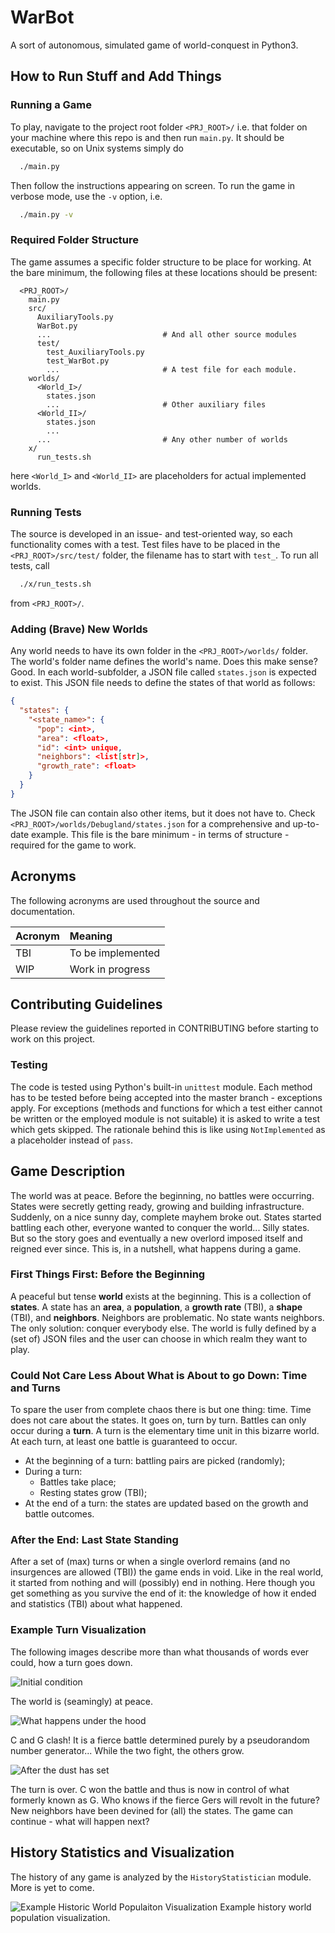 # WarBot

A sort of autonomous, simulated game of world-conquest in Python3.

## How to Run Stuff and Add Things

### Running a Game
To play, navigate to the project root folder `<PRJ_ROOT>/` i.e. that folder on
your machine where this repo is and then run `main.py`. It should be executable,
so on Unix systems simply do
```bash
  ./main.py
```
Then follow the instructions appearing on screen. To run the game in verbose
mode, use the `-v` option, i.e.
```bash
  ./main.py -v
```

### Required Folder Structure
The game assumes a specific folder structure to be place for working. At the
bare minimum, the following files at these locations should be present:
```
  <PRJ_ROOT>/
    main.py
    src/
      AuxiliaryTools.py
      WarBot.py
      ...                         # And all other source modules
      test/
        test_AuxiliaryTools.py
        test_WarBot.py
        ...                       # A test file for each module.
    worlds/
      <World_I>/
        states.json
        ...                       # Other auxiliary files
      <World_II>/
        states.json
        ...
      ...                         # Any other number of worlds
    x/
      run_tests.sh
```
here `<World_I>` and `<World_II>` are placeholders for actual implemented
worlds.


### Running Tests
The source is developed in an issue- and test-oriented way, so each
functionality comes with a test. Test files have to be placed in the
`<PRJ_ROOT>/src/test/` folder, the filename has to start with `test_`. To run
all tests, call
```bash
  ./x/run_tests.sh
```
from `<PRJ_ROOT>/`.


### Adding (Brave) New Worlds
Any world needs to have its own folder in the `<PRJ_ROOT>/worlds/` folder. The
world's folder name defines the world's name. Does this make sense? Good. In
each world-subfolder, a JSON file called `states.json` is expected to exist.
This JSON file needs to define the states of that world as follows:
```json
{
  "states": {
    "<state_name>": {
      "pop": <int>,
      "area": <float>,
      "id": <int> unique,
      "neighbors": <list[str]>,
      "growth_rate": <float>
    }
  }
}
```
The JSON file can contain also other items, but it does not have to. Check
`<PRJ_ROOT>/worlds/Debugland/states.json` for a comprehensive and up-to-date
example. This file is the bare minimum - in terms of structure - required for
the game to work.


## Acronyms
The following acronyms are used throughout the source and documentation.

|Acronym | Meaning|
|:-------|:-------|
|TBI     | To be implemented |
|WIP     | Work in progress |


## Contributing Guidelines
Please review the guidelines reported in CONTRIBUTING before starting to work on
this project.


### Testing
The code is tested using Python's built-in `unittest` module. Each method has to
be tested before being accepted into the master branch - exceptions apply. For
exceptions (methods and functions for which a test either cannot be written or
the employed module is not suitable) it is asked to write a test which gets
skipped. The rationale behind this is like using `NotImplemented` as a
placeholder instead of `pass`.


## Game Description

The world was at peace. Before the beginning, no battles were occurring. States
were secretly getting ready, growing and building infrastructure.
Suddenly, on a nice sunny day, complete mayhem broke out. States started
battling each other, everyone wanted to conquer the world... Silly states. But
so the story goes and eventually a new overlord imposed itself and reigned ever
since. This is, in a nutshell, what happens during a game.


### First Things First: Before the Beginning

A peaceful but tense **world** exists at the beginning. This is a collection
of **states**. A state has an **area**, a **population**, a **growth rate** (TBI),
a **shape** (TBI), and **neighbors**. Neighbors are problematic. No state wants
neighbors. The only solution: conquer everybody else. The world is fully defined
by a (set of) JSON files and the user can choose in which realm they want to
play.


### Could Not Care Less About What is About to go Down: Time and Turns

To spare the user from complete chaos there is but one thing: time. Time does
not care about the states. It goes on, turn by turn. Battles can only occur
during a **turn**. A turn is the elementary time unit in this bizarre world. At
each turn, at least one battle is guaranteed to occur.
* At the beginning of a turn: battling pairs are picked (randomly);
* During a turn:
  * Battles take place;
  * Resting states grow (TBI);
* At the end of a turn: the states are updated based on the growth and battle outcomes.


### After the End: Last State Standing

After a set of (max) turns or when a single overlord remains (and no insurgences
are allowed (TBI)) the game ends in void. Like in the real world, it started from
nothing and will (possibly) end in nothing. Here though you get something as you
survive the end of it: the knowledge of how it ended and statistics (TBI)
about what happened.


### Example Turn Visualization

The following images describe more than what thousands of words ever could, how
a turn goes down.

![Initial condition](img/initial_condition.png)

The world is (seamingly) at peace.

![What happens under the hood](img/turn_illustrated.png)

C and G clash! It is a fierce battle determined purely by a pseudorandom number
generator... While the two fight, the others grow.

![After the dust has set](img/end_of_turn.png)

The turn is over. C won the battle and thus is now in control of what formerly
known as G. Who knows if the fierce Gers will revolt in the future? New
neighbors have been devined for (all) the states. The game can continue - what
will happen next?


## History Statistics and Visualization

The history of any game is analyzed by the `HistoryStatistician` module. More is
yet to come.

![Example Historic World Populaiton Visualization](img/example_wph.png)
Example history world population visualization.
